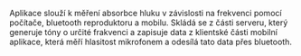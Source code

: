 Aplikace slouží k měření absorbce hluku v závislosti na frekvenci pomocí počítače, bluetooth reproduktoru a mobilu. Skládá se z části serveru, který generuje tóny o určité frakvenci a zapisuje data z klientské části mobilní aplikace, která měří hlasitost mikrofonem a odesílá tato data přes bluetooth.
